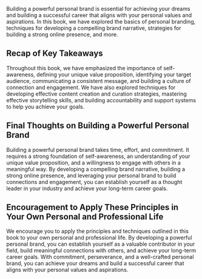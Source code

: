 

Building a powerful personal brand is essential for achieving your dreams and building a successful career that aligns with your personal values and aspirations. In this book, we have explored the basics of personal branding, techniques for developing a compelling brand narrative, strategies for building a strong online presence, and more.

Recap of Key Takeaways
----------------------

Throughout this book, we have emphasized the importance of self-awareness, defining your unique value proposition, identifying your target audience, communicating a consistent message, and building a culture of connection and engagement. We have also explored techniques for developing effective content creation and curation strategies, mastering effective storytelling skills, and building accountability and support systems to help you achieve your goals.

Final Thoughts on Building a Powerful Personal Brand
----------------------------------------------------

Building a powerful personal brand takes time, effort, and commitment. It requires a strong foundation of self-awareness, an understanding of your unique value proposition, and a willingness to engage with others in a meaningful way. By developing a compelling brand narrative, building a strong online presence, and leveraging your personal brand to build connections and engagement, you can establish yourself as a thought leader in your industry and achieve your long-term career goals.

Encouragement to Apply These Principles in Your Own Personal and Professional Life
----------------------------------------------------------------------------------

We encourage you to apply the principles and techniques outlined in this book to your own personal and professional life. By developing a powerful personal brand, you can establish yourself as a valuable contributor in your field, build meaningful connections with others, and achieve your long-term career goals. With commitment, perseverance, and a well-crafted personal brand, you can achieve your dreams and build a successful career that aligns with your personal values and aspirations.